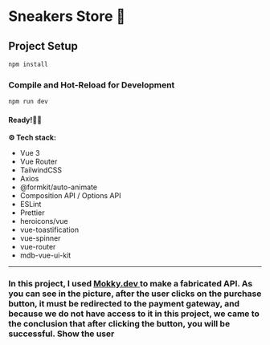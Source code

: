 # Sneakers Store  👟

## Project Setup

```sh
npm install
```

### Compile and Hot-Reload for Development

```sh
npm run dev
```

#### Ready!🫴🏻


**⚙️ Tech stack:**

- Vue 3
- Vue Router
- TailwindCSS
- Axios
- @formkit/auto-animate
- Composition API / Options API
- ESLint
- Prettier
- heroicons/vue
- vue-toastification
- vue-spinner
- vue-router
- mdb-vue-ui-kit

----

<h3> 
  In this project, I used <a href="https://mokky.dev/"> Mokky.dev </a> to make a fabricated API.
As you can see in the picture, after the user clicks on the purchase button, it must be redirected to the payment gateway, and because we do not have access to it in this project, we came to the conclusion that after clicking the button, you will be successful. Show the user
</h3>

<div>
  <img src="">
</div>

